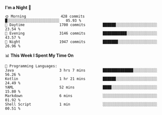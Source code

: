 <!--START_SECTION:waka-->
**I'm a Night 🦉** 

```text
🌞 Morning                428 commits         █░░░░░░░░░░░░░░░░░░░░░░░░   05.93 % 
🌆 Daytime                1700 commits        ██████░░░░░░░░░░░░░░░░░░░   23.54 % 
🌃 Evening                3146 commits        ███████████░░░░░░░░░░░░░░   43.57 % 
🌙 Night                  1947 commits        ███████░░░░░░░░░░░░░░░░░░   26.96 % 
```


📊 **This Week I Spent My Time On** 

```text
💬 Programming Languages: 
Java                     3 hrs 7 mins        ██████████████░░░░░░░░░░░   56.26 % 
Kotlin                   1 hr 21 mins        ██████░░░░░░░░░░░░░░░░░░░   24.49 % 
YAML                     52 mins             ████░░░░░░░░░░░░░░░░░░░░░   15.80 % 
Markdown                 6 mins              ░░░░░░░░░░░░░░░░░░░░░░░░░   01.92 % 
Shell Script             1 min               ░░░░░░░░░░░░░░░░░░░░░░░░░   00.51 % 
```


<!--END_SECTION:waka-->

